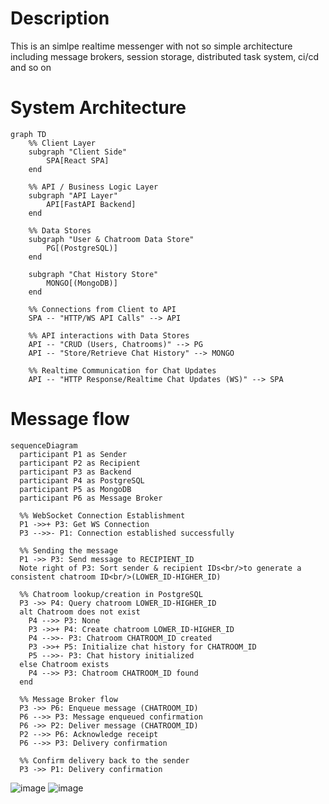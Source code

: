 # Description

This is an simlpe realtime messenger with not so simple architecture including message brokers, session storage, distributed task system, ci/cd and so on

# System Architecture

``` mermaid
graph TD
    %% Client Layer
    subgraph "Client Side"
        SPA[React SPA]
    end

    %% API / Business Logic Layer
    subgraph "API Layer"
        API[FastAPI Backend]
    end

    %% Data Stores
    subgraph "User & Chatroom Data Store"
        PG[(PostgreSQL)]
    end

    subgraph "Chat History Store"
        MONGO[(MongoDB)]
    end

    %% Connections from Client to API
    SPA -- "HTTP/WS API Calls" --> API

    %% API interactions with Data Stores
    API -- "CRUD (Users, Chatrooms)" --> PG
    API -- "Store/Retrieve Chat History" --> MONGO

    %% Realtime Communication for Chat Updates
    API -- "HTTP Response/Realtime Chat Updates (WS)" --> SPA
```

# Message flow 

``` mermaid
sequenceDiagram
  participant P1 as Sender
  participant P2 as Recipient
  participant P3 as Backend
  participant P4 as PostgreSQL
  participant P5 as MongoDB
  participant P6 as Message Broker

  %% WebSocket Connection Establishment
  P1 ->>+ P3: Get WS Connection
  P3 -->>- P1: Connection established successfully

  %% Sending the message
  P1 ->> P3: Send message to RECIPIENT_ID
  Note right of P3: Sort sender & recipient IDs<br/>to generate a consistent chatroom ID<br/>(LOWER_ID-HIGHER_ID)

  %% Chatroom lookup/creation in PostgreSQL
  P3 ->> P4: Query chatroom LOWER_ID-HIGHER_ID
  alt Chatroom does not exist
    P4 -->> P3: None
    P3 ->>+ P4: Create chatroom LOWER_ID-HIGHER_ID
    P4 -->>- P3: Chatroom CHATROOM_ID created
    P3 ->>+ P5: Initialize chat history for CHATROOM_ID
    P5 -->>- P3: Chat history initialized
  else Chatroom exists
    P4 -->> P3: Chatroom CHATROOM_ID found
  end

  %% Message Broker flow
  P3 ->> P6: Enqueue message (CHATROOM_ID)
  P6 -->> P3: Message enqueued confirmation
  P6 ->> P2: Deliver message (CHATROOM_ID)
  P2 -->> P6: Acknowledge receipt
  P6 -->> P3: Delivery confirmation

  %% Confirm delivery back to the sender
  P3 ->> P1: Delivery confirmation

```

![image](https://github.com/user-attachments/assets/9e530d27-e18f-4c73-b474-b2d6b0a04158)
![image](https://github.com/user-attachments/assets/55e4bd2f-f6c3-47a4-a3f3-a79a435fe30e)
